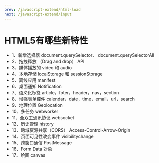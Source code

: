```yaml
---
prev: /javascript-extend/html-load
next: /javascript-extend/input
---
```


# HTML5有哪些新特性
+ 1、新增选择器 document.querySelector、 document.querySelectorAll
+ 2、拖拽释放 （Drag and drop） API
+ 3、媒体播放的 video 和 audio
+ 4、本地存储 localStorage 和  sessionStorage
+ 5、离线应用 manifest
+ 6、桌面通知 Notification
+ 7、语义化标签 article，foter，header，nav，section
+ 8、增强表单控件 calendar，date，time，email，url，search
+ 9、地理位置 Geolocation
+ 10、多任务 webworker
+ 11、全双工通讯协议 websocket
+ 12、历史管理 history
+ 13、跨域资源共享（CORS） Access-Control-Arrow-Origin
+ 14、页面可见性改变事件 visibilitychange
+ 15、跨窗口通信 PostMessage
+ 16、Form Data 对象
+ 17、绘画 canvas